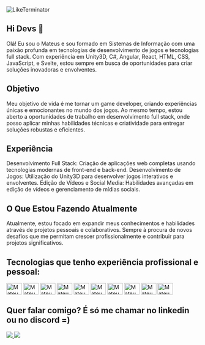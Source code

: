 <img align="center" alt="LikeTerminator" src="[https://conteudo.imguol.com.br/2013/03/20/montagem-do-tumblr-thumbs--ammo-mostra-o-personagem-terminator-arnold-schwarzenegger-dando-joinha-em-vez-de-apontar-uma-arma-em-cena-do-filme-o-exterminador-do-futuro-1363809846474_615x300.jpg](https://www.digitaltrends.com/wp-content/uploads/2023/01/Goodbye-_-Terminator-2-Remastered-4-11-screenshot.jpg?fit=720%2C298&p=1)">

## Hi Devs 👋

Olá! Eu sou o Mateus e sou formado em Sistemas de Informação com uma paixão profunda em tecnologias de desenvolvimento de jogos e tecnologias full stack. Com experiência em Unity3D, C#, Angular, React, HTML, CSS, JavaScript, e Svelte, estou sempre em busca de oportunidades para criar soluções inovadoras e envolventes.

## Objetivo
Meu objetivo de vida é me tornar um game developer, criando experiências únicas e emocionantes no mundo dos jogos. Ao mesmo tempo, estou aberto a oportunidades de trabalho em desenvolvimento full stack, onde posso aplicar minhas habilidades técnicas e criatividade para entregar soluções robustas e eficientes.

## Experiência
Desenvolvimento Full Stack: Criação de aplicações web completas usando tecnologias modernas de front-end e back-end.
Desenvolvimento de Jogos: Utilização do Unity3D para desenvolver jogos interativos e envolventes.
Edição de Vídeos e Social Media: Habilidades avançadas em edição de vídeos e gerenciamento de mídias sociais.

## O Que Estou Fazendo Atualmente
Atualmente, estou focado em expandir meus conhecimentos e habilidades através de projetos pessoais e colaborativos. Sempre à procura de novos desafios que me permitam crescer profissionalmente e contribuir para projetos significativos.

## Tecnologias que tenho experiência profissional e pessoal:

<div>
  <img align="center" alt="Mateus-Js" height="30" width="40" src="https://cdn.jsdelivr.net/gh/devicons/devicon@latest/icons/javascript/javascript-original.svg">
  <img align="center" alt="Mateus-Ts" height="30" width="40" src="https://cdn.jsdelivr.net/gh/devicons/devicon@latest/icons/typescript/typescript-original.svg">
  <img align="center" alt="Mateus-React" height="30" width="40" src="https://cdn.jsdelivr.net/gh/devicons/devicon@latest/icons/react/react-original.svg">
  <img align="center" alt="Mateus-Nodejs" height="30" width="40" src="https://cdn.jsdelivr.net/gh/devicons/devicon@latest/icons/nodejs/nodejs-original.svg">        
  <img align="center" alt="Mateus-Angular" height="30" width="40" src="https://cdn.jsdelivr.net/gh/devicons/devicon@latest/icons/angular/angular-original.svg">
  <img align="center" alt="Mateus-Vite" height="30" width="40" src="https://cdn.jsdelivr.net/gh/devicons/devicon@latest/icons/vitejs/vitejs-original.svg">
  <img align="center" alt="Mateus-HTML" height="30" width="40" src="https://cdn.jsdelivr.net/gh/devicons/devicon@latest/icons/html5/html5-original.svg">
  <img align="center" alt="Mateus-CSS" height="30" width="40" src="https://cdn.jsdelivr.net/gh/devicons/devicon@latest/icons/css3/css3-original.svg">
  <img align="center" alt="Mateus-Csharp" height="30" width="40" src="https://cdn.jsdelivr.net/gh/devicons/devicon@latest/icons/csharp/csharp-original.svg">
  <img align="center" alt="Mateus-Unity" height="30" width="40" src="https://cdn.jsdelivr.net/gh/devicons/devicon@latest/icons/unity/unity-original.svg">          
</div>

## Quer falar comigo? É só me chamar no linkedin ou no discord =) 

<a href="https://www.linkedin.com/in/mateus-alcantara-dev" target="_blank"><img src="https://img.shields.io/badge/LinkedIn-0077B5?style=for-the-badge&logo=linkedin&logoColor=white">
<a href="https://discord.gg/RxZZFRYHpS" target="_blank"><img src="https://img.shields.io/badge/Discord-7289DA?style=for-the-badge&logo=discord&logoColor=white">

